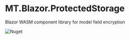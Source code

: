 # MT.Blazor.ProtectedStorage
Blazor WASM component library for model field encryption

![Nuget](https://img.shields.io/nuget/v/mt.blazor.protectedstorage.svg)
